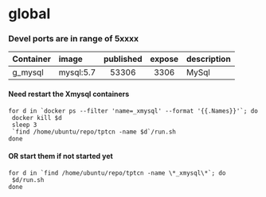 # global

### Devel ports are in range of 5xxxx
| Container   | image     | published   | expose | description |
| :---------- | :-------  | :---------: | :----: | ------------- |
| g_mysql     | mysql:5.7 | 53306       |   3306 | MySql   | 

#### Need restart the Xmysql containers
```
for d in `docker ps --filter 'name=_xmysql' --format '{{.Names}}'`; do
 docker kill $d
 sleep 3
 `find /home/ubuntu/repo/tptcn -name $d`/run.sh
done
```
#### OR start them if not started yet
```
for d in `find /home/ubuntu/repo/tptcn -name \*_xmysql\*`; do
 $d/run.sh
done
```
